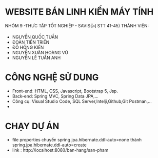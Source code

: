 # WEBSITE BÁN LINH KIẾN MÁY TÍNH
NHÓM 9 -THỰC TẬP TỐT NGHIỆP - SAVIS👍( STT 41-45)
THÀNH VIÊN:
- NGUYỄN QUỐC TUẤN
- ĐOÀN TIẾN TRIỂN
- ĐỖ HỒNG KIÊN
- NGUYỄN XUÂN HOÀNG VŨ
- NGUYỄN LÊ TUẤN ANH
# CÔNG NGHỆ SỬ DUNG

- Front-end: HTML, CSS, Javascript, Bootstrap 5, Jsp.
- Back-end: Spring MVC, Spring Data JPA,...
- Công cụ: Visual Studio Code, SQL Server,Intelji,Github,Git Postman,...
- 
# CHẠY DỰ ÁN
- file properties chuyển spring.jpa.hibernate.ddl-auto=none thành spring.jpa.hibernate.ddl-auto=create
- link : http://localhost:8080/ban-hang/san-pham
